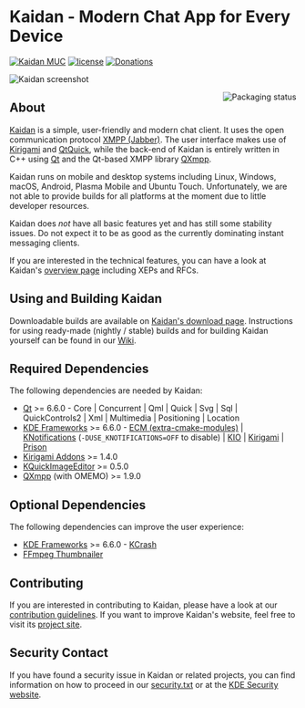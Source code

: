 <!--
SPDX-FileCopyrightText: 2016 Linus Jahn <lnj@kaidan.im>

SPDX-License-Identifier: CC0-1.0
-->

# Kaidan - Modern Chat App for Every Device

[![Kaidan MUC](https://search.jabbercat.org/api/1.0/badge?address=kaidan@muc.kaidan.im)](https://i.kaidan.im)
[![license](https://img.shields.io/badge/License-GPLv3%2B%20%2F%20CC%20BY--SA%204.0-blue.svg)](https://raw.githubusercontent.com/kaidanim/kaidan/master/LICENSE)
[![Donations](https://img.shields.io/liberapay/patrons/kaidan.svg?logo=liberapay)](https://liberapay.com/kaidan)

![Kaidan screenshot](https://www.kaidan.im/images/screenshot-horizontal.png)

<!-- markdownlint-disable MD033 -->
<a href="https://repology.org/project/kaidan/versions">
    <img src="https://repology.org/badge/vertical-allrepos/kaidan.svg" alt="Packaging status" align="right">
</a>
<!-- markdownlint-enable MD033 -->

## About

[Kaidan][kaidan-website] is a simple, user-friendly and modern chat client. It
uses the open communication protocol [XMPP (Jabber)][xmpp]. The user interface
makes use of [Kirigami][kirigami-website] and [QtQuick][qtquick], while the
back-end of Kaidan is entirely written in C++ using [Qt][qt] and the Qt-based
XMPP library [QXmpp][qxmpp].

Kaidan runs on mobile and desktop systems including Linux, Windows, macOS,
Android, Plasma Mobile and Ubuntu Touch.
Unfortunately, we are not able to provide builds for all platforms at the moment
due to little developer resources.

Kaidan does *not* have all basic features yet and has still some stability
issues. Do not expect it to be as good as the currently dominating instant
messaging clients.

If you are interested in the technical features, you can have a
look at Kaidan's [overview page][overview] including XEPs and RFCs.

## Using and Building Kaidan

Downloadable builds are available on [Kaidan's download page][downloads].
Instructions for using ready-made (nightly / stable) builds and for building
Kaidan yourself can be found in our [Wiki][wiki].

## Required Dependencies

The following dependencies are needed by Kaidan:

* [Qt][qt-build-sources] >= 6.6.0 - Core | Concurrent | Qml | Quick | Svg | Sql | QuickControls2 | Xml | Multimedia | Positioning | Location
* [KDE Frameworks][kf] >= 6.6.0 - [ECM (extra-cmake-modules)][ecm] | [KNotifications][knotifications] (`-DUSE_KNOTIFICATIONS=OFF` to disable) | [KIO][kio] | [Kirigami][kirigami-repo] | [Prison][prison]
* [Kirigami Addons][kirigami-addons] >= 1.4.0
* [KQuickImageEditor][kquickimageeditor] >= 0.5.0
* [QXmpp][qxmpp] (with OMEMO) >= 1.9.0

## Optional Dependencies

The following dependencies can improve the user experience:

* [KDE Frameworks][kf] >= 6.6.0 - [KCrash][kcrash]
* [FFmpeg Thumbnailer][ffmpegthumbs]

## Contributing

If you are interested in contributing to Kaidan, please have a look at our
[contribution guidelines][contributing]. If you want to improve Kaidan's
website, feel free to visit its [project site][kaidan-website-repo].

## Security Contact

If you have found a security issue in Kaidan or related projects, you can find
information on how to proceed in our [security.txt][securitytxt] or at the
[KDE Security website][kdesecurity].

[contributing]: CONTRIBUTING.md
[downloads]: https://www.kaidan.im/download/
[ecm]: https://api.kde.org/ecm/manual/ecm.7.html
[ffmpegthumbs]: https://apps.kde.org/de/ffmpegthumbs/
[kaidan-website]: https://kaidan.im
[kaidan-website-repo]: https://invent.kde.org/websites/kaidan-im
[kcrash]: https://api.kde.org/frameworks/kcrash/html/index.html
[kdesecurity]: https://kde.org/info/security/
[kf]: https://develop.kde.org/products/frameworks/
[kio]: https://api.kde.org/frameworks/kio/html/index.html
[kirigami-addons]: https://invent.kde.org/libraries/kirigami-addons
[kirigami-repo]: https://invent.kde.org/frameworks/kirigami
[kirigami-website]: https://kde.org/products/kirigami/
[knotifications]: https://api.kde.org/frameworks/knotifications/html/index.html
[kquickimageeditor]: https://invent.kde.org/libraries/kquickimageeditor
[overview]: https://xmpp.org/software/clients/kaidan/
[prison]: https://api.kde.org/frameworks/prison/html/index.html
[qt]: https://www.qt.io/
[qt-build-sources]: https://doc.qt.io/qt-6/build-sources.html
[qtquick]: https://wiki.qt.io/Qt_Quick
[qxmpp]: https://github.com/qxmpp-project/qxmpp
[securitytxt]: https://www.kaidan.im/.well-known/security.txt
[wiki]: https://invent.kde.org/network/kaidan/-/wikis/home
[xmpp]: https://xmpp.org
